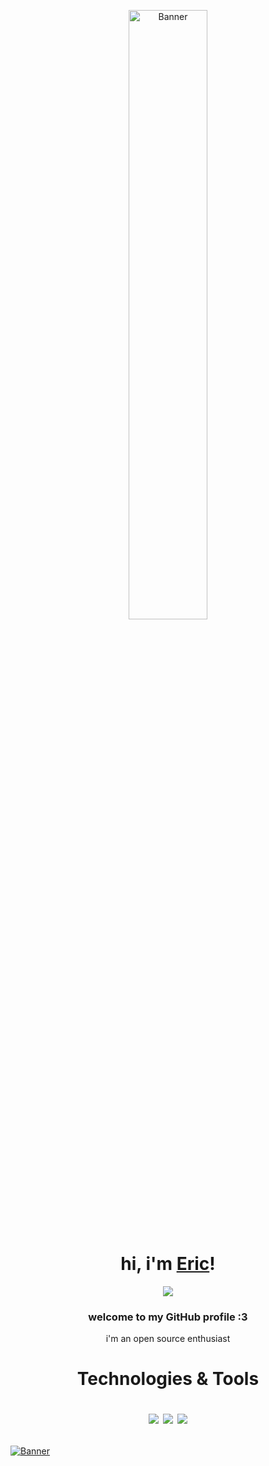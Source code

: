 <p align="center">
  <a href="https://github.com/3ricGvald3z">
    <img src="https://images6.alphacoders.com/101/1015211.jpg" alt="Banner" width="50%">
  </a>
</p>

<h1 align="center">hi, i'm <a href="https://github.com/3ricGvald3z">Eric</a>!</h1>
<p align="center">
  <a href="https://wigle.net">  
<img border="0" src="https://wigle.net/bi/gi4aeUe81XNSrEXqPhqRUQ.png">  
</a>
</p>
<h3 align="center">welcome to my GitHub profile :3</h3>

<p align="center">i'm an open source enthusiast</p>

<h1 align="center"> Technologies & Tools

![](https://img.shields.io/badge/OS-Linux-informational?style=flat&logo=linux&logoColor=white&color=4c9bb3)
![](https://img.shields.io/badge/Code-Python-informational?style=flat&logo=python&logoColor=white&color=4c9bb3)
![](https://img.shields.io/badge/Shell-Bash-informational?style=flat&logo=gnu-bash&logoColor=white&color=4c9bb3)
</h1>


<a href="https://github.com/3ricGvald3z">
    <img src="https://pixel-profile.vercel.app/api/github-stats?username=3ricGvald3z" alt="Banner" >
  </a>
